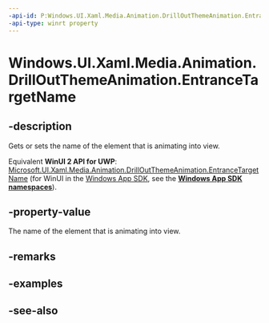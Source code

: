 ```yaml
---
-api-id: P:Windows.UI.Xaml.Media.Animation.DrillOutThemeAnimation.EntranceTargetName
-api-type: winrt property
---
```


<!-- Property syntax
public string EntranceTargetName { get;  set; }
-->

# Windows.UI.Xaml.Media.Animation.DrillOutThemeAnimation.EntranceTargetName

## -description
Gets or sets the name of the element that is animating into view.

Equivalent **WinUI 2 API for UWP**: [Microsoft.UI.Xaml.Media.Animation.DrillOutThemeAnimation.EntranceTargetName](/windows/winui/api/microsoft.ui.xaml.media.animation.drilloutthemeanimation.entrancetargetname) (for WinUI in the [Windows App SDK](/windows/apps/windows-app-sdk/), see the **[Windows App SDK namespaces](/windows/windows-app-sdk/api/winrt/)**).

## -property-value
The name of the element that is animating into view.

## -remarks

## -examples

## -see-also
